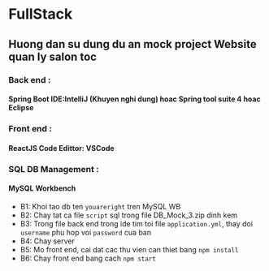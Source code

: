 # FullStack
## Huong dan su dung du an mock project Website quan ly salon toc
### Back end :
#### Spring Boot IDE:IntelliJ (Khuyen nghi dung) hoac Spring tool suite 4 hoac Eclipse 
### Front end :
#### ReactJS Code Edittor: VSCode
### SQL DB Management :
#### MySQL Workbench

- B1: Khoi tao db ten `youareright` tren MySQL WB 
- B2: Chay tat ca file `script` sql trong file DB_Mock_3.zip dinh kem 
- B3: Trong file  back end trong ide tim toi file `application.yml`, thay doi `username` phu hop voi `password` cua ban
- B4: Chay server
- B5: Mo front end,  cai dat cac thu vien can thiet bang `npm install`
- B6: Chay front end bang cach `npm start`
